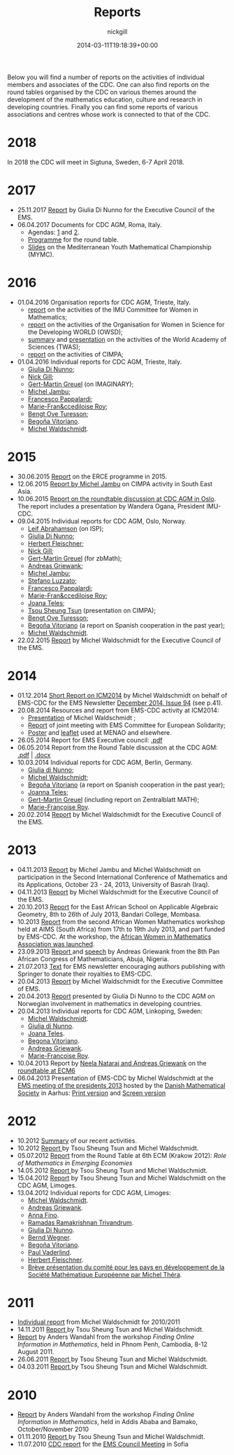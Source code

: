 ﻿---
id: 8
title: Reports
date: 2014-03-11T19:18:39+00:00
author: nickgill
layout: page
---

Below you will find a number of reports on the activities of individual members and associates of the CDC. One can also find reports on the round tables organised by the CDC on various themes around the development of the mathematics education, culture and research in developing countries. Finally you can find some reports of various associations and centres whose work is connected to that of the CDC.

# 2018
In 2018 the CDC will meet in Sigtuna, Sweden, 6-7 April 2018.

# 2017

* 25.11.2017 <a href = "ReportCouncil112017.pdf">Report</a> by Giulia Di Nunno for the Executive Council of the EMS.
* 06.04.2017 Documents for CDC AGM, Roma, Italy.
   * Agendas: <a href = "IndividualReports/EMS-CDC-Members-and-Associates.docx">1</a> and <a href = "IndividualReports/EMS-CDC-Members.docx">2</a>.
   * <a href = "IndividualReports/RoundTable.docx">Programme</a> for the round table.
   * <a href = "rm_7apr2017.pdf">Slides</a> on the Mediterranean Youth Mathematical Championship (MYMC).

# 2016
 * 01.04.2016 Organisation reports for CDC AGM, Trieste, Italy.
   * <a href = "IndividualReports/CWM2016.pdf">report</a> on the activities of the IMU Committee for Women in Mathematics;
   * <a href = "IndividualReports/OWSD2016.pdf">report</a> on the activities of the Organisation for Women in Science for the Developing WORLD (OWSD);
   * <a href = "IndividualReports/TWASsummary2016.pdf">summary</a> and <a href = "IndividualReports/TWASpresentation2016.pdf">presentation</a> on the activities of the World Academy of Sciences (TWAS);
   * <a href = "IndividualReports/CIMPA2016.pdf">report</a> on the activities of CIMPA;
 * 01.04.2016 Individual reports for CDC AGM, Trieste, Italy.
   * <a href = "IndividualReports/DiNunno2016.php">Giulia Di Nunno</a>;
   * <a href = "IndividualReports/Gill2016.php">Nick Gill</a>;
   * <a href = "IndividualReports/Greuel2016.pdf">Gert-Martin Greuel</a> (on IMAGINARY);
   * <a href = "IndividualReports/Jambu2016.pdf">Michel Jambu</a>;
   * <a href = "IndividualReports/Pappalardi2016.php">Francesco Pappalardi</a>;
   * <a href = "IndividualReports/Roy2016.php">Marie-Fran&ccediloise Roy</a>;
   * <a href = "IndividualReports/Turesson2016.pdf">Bengt Ove Turesson</a>;
   * <a href = "IndividualReports/Vitoriano2016.pdf">Bego&ntilde;a Vitoriano</a>.
   * <a href = "IndividualReports/miw2016.php">Michel Waldschmidt</a>.

# 2015

 * 30.06.2015 <a href = "ERCE info 2015.pdf">Report</a> on the ERCE programme in 2015.
 * 12.06.2015 <a href = "IndividualReports/Jambu_SEAMaN.pdf">Report by Michel Jambu</a> on CIMPA activity in South East Asia.
 * 10.06.2015 <a href = "Roundtable2015.pdf">Report on the roundtable discussion at CDC AGM in Oslo</a>. The report includes a presentation by Wandera Ogana, President IMU-CDC. 
 * 09.04.2015 Individual reports for CDC AGM, Oslo, Norway.
   * <a href = "IndividualReports/Abrahamson2015.pdf">Leif Abrahamson</a> (on ISP);
   * <a href = "IndividualReports/DiNunno2015.php">Giulia Di Nunno</a>;
   * <a href = "IndividualReports/Fleischner2015.php">Herbert Fleischner</a>;
   * <a href = "IndividualReports/Gill2015.php">Nick Gill</a>;
   * <a href = "IndividualReports/Greuel2015.php">Gert-Martin Greuel</a> (for zbMath);
   * <a href = "IndividualReports/Griewank2015.php">Andreas Griewank</a>;
   * <a href = "IndividualReports/Jambu2015.pdf">Michel Jambu</a>;
   * <a href = "IndividualReports/luzzato2015.php">Stefano Luzzato</a>;
   * <a href = "IndividualReports/pappalardi2015.php">Francesco Pappalardi</a>;
   * <a href = "IndividualReports/Roy2015.php">Marie-Fran&ccediloise Roy</a>;
   * <a href = "IndividualReports/Teles2015.php">Joana Teles</a>;
   * <a href = "IndividualReports/oslo0415.pdf">Tsou Sheung Tsun</a> (presentation on CIMPA);
   * <a href = "IndividualReports/Turesson2015.pdf">Bengt Ove Turesson</a>;
   * <a href = "IndividualReports/SpanishCooperation2014.pdf">Bego&ntilde;a Vitoriano</a> (a report on Spanish cooperation in the past year);
   * <a href = "IndividualReports/miw2015.php">Michel Waldschmidt</a>.
 * 22.02.2015 <a href = "ReportCouncil022015.pdf">Report</a> by Michel Waldschmidt for the Executive Council of the EMS. 

# 2014

 *  01.12.2014 <a href ="ShortReportOnICM2014.pdf">Short Report on ICM2014</a> by Michel Waldschmidt on behalf of EMS-CDC for the
	EMS Newsletter <a href = "http://www.ems-ph.org/journals/newsletter/pdf/2014-12-94.pdf">December 2014, Issue 94</a> (see p.41). 
 * 20.08.2014 Resources and report from EMS-CDC activity at ICM2014:
   * <a href="Beamer2014.pdf"> Presentation</a> of Michel Waldschmidt ;
   * <a href="MeetingSeoul15082014.pdf">Report</a> of joint meeting with EMS Committee for European Solidarity;
   * <a href="Poster2014.pdf">Poster</a> and <a href = "Leaflet2014.pdf">leaflet</a> used at MENAO and elsewhere.
 * 26.05.2014 Report for EMS Executive council: <a href = "ReportCouncil062014.pdf">.pdf</a>
 * 06.05.2014 Report from the Round Table discussion at the CDC AGM: <a href="RoundTable2014.pdf">.pdf</a> | <a href="RoundTable2014.docx">.docx</a>
 * 10.03.2014 Individual reports for CDC AGM, Berlin, Germany.
   * <a href = "IndividualReports/DiNunno2014.php">Giulia di Nunno</a>;
   * <a href = "IndividualReports/miw2014.php">Michel Waldschmidt</a>;
   * <a href = "IndividualReports/SpanishCooperation2013.pdf">Bego&ntilde;a Vitoriano</a> (a report on Spanish cooperation in the past year);
   * <a href = "IndividualReports/Teles2014.php">Joanna Teles</a>;
   * <a href = "IndividualReports/GMG2014.pdf">Gert-Martin Greuel</a> (including report on Zentralblatt MATH);
   * <a href = "IndividualReports/Roy2014.php">Marie-Fran&ccedil;oise Roy</a>.
 *  20.02.2014 <a href = "IndividualReports/report_executive_2014.pdf">Report</a> by Michel Waldschmidt for the Executive Council of the EMS. 

# 2013

 * 04.11.2013 <a href = "http://www.math.jussieu.fr/~miw/articles/pdf/RptBasrah2013.pdf">Report</a> by Michel Jambu and Michel Waldschmidt on participation in the Second International Conference of Mathematics and its Applications, October 23 - 24, 2013, University of Basrah (Iraq).
 * 04.11.2013 <a href = "IndividualReports/report_executive_2013b.php">Report</a> by Michel Waldschmidt for the Executive Council of the EMS.
 * 20.10.2013 <a href = "Algebraic_geometry_school_report.pdf">Report</a> for the East African School on Applicable Algebraic Geometry,
8th to 26th of July 2013, Bandari College, Mombasa.
 * 10.2013 <a href = "http://www.europeanwomeninmaths.org/sites/default/files/documents/news/report_on_the_2nd_african_women_mathematics_workshop.pdf">Report</a> from the second African Women Mathematics workshop held at AIMS (South Africa) from 17th to 19th July 2013, and part funded by EMS-CDC. At the workshop, the <a href = "http://www.europeanwomeninmaths.org/resources/news/creation-awma-african-women-in-mathematics-association">African Women in Mathematics Association was launched</a>.
 * 23.09.2013 <a href = "IndividualReports/pacomreportabuja.pdf">Report </a> and <a href = "IndividualReports/pacomreportabuja.pdf">speech</a> by Andreas Griewank from the 8th Pan African Congress of Mathematicians, Abuja, Nigeria.
 * 21.07.2013 <a href = "springer_initiative.pdf">Text</a> for EMS newsletter encouraging authors publishing with Springer to donate their royalties to EMS-CDC.
 * 20.04.2013 <a href = "IndividualReports/report_executive_2013.php">Report</a> by Michel Waldschmidt for the Executive Committee of EMS.
 * 20.04.2013 <a href = "Norway for mathematics in DC.pdf">Report</a> presented by Giulia Di Nunno to the CDC AGM on Norwegian involvement in mathematics in developing countries.
 * 20.04.2013 Individual reports for CDC AGM, Linkoping, Sweden:
   * <a href ="IndividualReports/miw2013.php">Michel Waldschmidt</a>.
   * <a href = "IndividualReports/DiNunno2013.php">Giulia di Nunno</a>.
   * <a href = "IndividualReports/Teles2013.php">Joana Teles</a>.
   * <a href = "IndividualReports/Vitoriano2013.php">Begona Vitoriano</a>.
   * <a href = "IndividualReports/Griewank2013.php">Andreas Griewank</a>.
   * <a href = "IndividualReports/Roy2013.php">Marie-Francoise Roy</a>.
 * 10.04.2013 Report by <a href = "IndividualReports/ng.php">Neela Nataraj and Andreas Griewank</a> on the <a href = "IndividualReports/bricsfin.pdf">roundtable at ECM6</a>
 * 06.04.2013 Presentation of EMS-CDC by Michel Waldschmidt at the <a href = "http://projects.au.dk/presidents-ems/">EMS meeting of the presidents 2013</a> hosted by the <a href = "http://www.mathematics.dk/index_en.html">Danish Mathematical Society</a> in Aarhus: <a href = "IndividualReports/EMS-CDC06042013_print.pdf">Print version</a> and <a href = "IndividualReports/EMS-CDC06042013_screen.pdf">Screen version</a>

# 2012

 * 10.2012 <a href = "presentation12.pdf">Summary</a> of our recent activities. 
 * 10.2012 <a href = "IndividualReports/Rpt102012.php">Report
</a> by Tsou Sheung Tsun and Michel Waldschmidt.
 * 05.07.2012 <a href="IndividualReports/Emerging_economies.pdf">Report</a> from the Round Table at 6th ECM (Krakow 2012): <i>Role of Mathematics in Emerging Economies</i>
 * 14.05.2012 <a href="IndividualReports/Rpt052012.php">Report
</a> by Tsou Sheung Tsun and Michel Waldschmidt.
 * 15.04.2012 <a href="IndividualReports/RptLimoges042012.php">Report</a> by Tsou Sheung Tsun and Michel Waldschmidt on the CDC AGM, Limoges.
 * 13.04.2012 Individual reports for CDC AGM, Limoges:
   * <a href="IndividualReports/miw2012.php">Michel Waldschmidt</a>.
   * <a href="IndividualReports/Griewank2012.php">Andreas Griewank</a>.
   * <a href="IndividualReports/Fino2012.php">Anna Fino</a>.
   * <a href="IndividualReports/Ramadas2012.php">Ramadas Ramakrishnan Trivandrum</a>.
   * <a href="IndividualReports/DiNunno2012.php">Giulia Di Nunno</a>.
   * <a href="IndividualReports/Wegner2012.php">Bernd Wegner</a>.
   * <a href="IndividualReports/Vitoriano2012.php">Begoña Vitoriano</a>.
   * <a href="IndividualReports/Vaderlind2012.php">Paul Vaderlind</a>.
   * <a href="IndividualReports/Fleischner2012.php">Herbert Fleischner</a>.
   * <a href="Limoges042012.pdf">Brève présentation du comité pour les pays en développement de la Société Mathématique Européenne par Michel Théra</a>.
 
# 2011

 * <a href="IndividualReports/miw2011.php">Individual report</a> from Michel Waldschmidt for 2010/2011
 * 14.11.2011 <a href="IndividualReports/Rpt112011.php">Report
</a> by Tsou Sheung Tsun and Michel Waldschmidt. 
 * <a href="IndividualReports/phnom_penh_workshop_2011.pdf">Report</a> by Anders Wandahl from the workshop <i>Finding Online Information in Mathematics</i>, held in Phnom Penh, Cambodia, 8-12 August 2011.
 * 26.06.2011 <a href="IndividualReports/Rpt062011.php">Report
</a> by Tsou Sheung Tsun and Michel Waldschmidt. 
 * 04.03.2011
<a href="IndividualReports/Rpt032011.php">Report
</a> by Tsou Sheung Tsun and Michel Waldschmidt. 

# 2010

 * <a href="IndividualReports/EMS-CDC_IMU_Workshops_2010.pdf">Report</a> by Anders Wandahl from the workshop <i>Finding Online Information in Mathematics</i>, held in Addis Ababa and Bamako, October/November 2010
 * 01.11.2010
<a href="IndividualReports/Rpt112010.php">Report
</a> by Tsou Sheung Tsun and Michel Waldschmidt. 
 * 11.07.2010 <a href="http://www.math.ntnu.no/ems/council10/sofiapapers/CDCreport.pdf">CDC report</a>
for the 
<a href="http://www.math.ntnu.no/ems/council10/sofiapapers/">EMS Council Meeting</a> in Sofia</a> 


